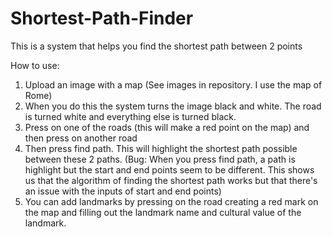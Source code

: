 # Shortest-Path-Finder
This is a system that helps you find the shortest path between 2 points

How to use:
1. Upload an image with a map (See images in repository. I use the map of Rome)
2. When you do this the system turns the image black and white. The road is turned white and everything else is turned black.
3. Press on one of the roads (this will make a red point on the map) and then press on another road
4. Then press find path. This will highlight the shortest path possible between these 2 paths. 
  (Bug: When you press find path, a path is highlight but the start and end points seem to be different. This shows us that the algorithm of finding
   the shortest path works but that there's an issue with the inputs of start and end points)
5. You can add landmarks by pressing on the road creating a red mark on the map and filling out the landmark name and cultural value of the landmark.
